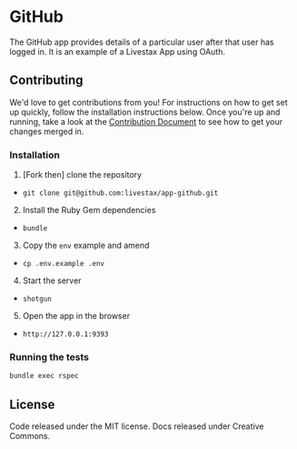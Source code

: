 # GitHub

The GitHub app provides details of a particular user after that user has logged in. It is an example of a Livestax App using OAuth.

## Contributing

We'd love to get contributions from you!
For instructions on how to get set up quickly, follow the installation instructions below.
Once you're up and running, take a look at the [Contribution Document](https://github.com/livestax/app-github/blob/master/CONTRIBUTING.md) to see how to get your changes merged in.

### Installation

1. [Fork then] clone the repository
  * `git clone git@github.com:livestax/app-github.git`
2. Install the Ruby Gem dependencies
  * `bundle`
3. Copy the `env` example and amend
  * `cp .env.example .env`
4. Start the server
  * `shotgun`
5. Open the app in the browser
  * `http://127.0.0.1:9393`

### Running the tests

```bash
bundle exec rspec
```

## License

Code released under the MIT license. Docs released under Creative Commons.
